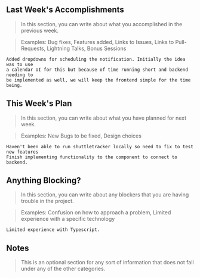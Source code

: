 ## Last Week's Accomplishments

> In this section, you can write about what you accomplished in the previous week.

> Examples:
> Bug fixes, Features added, Links to Issues, Links to Pull-Requests, Lightning Talks, Bonus Sessions
	
	Added dropdowns for scheduling the notification. Initially the idea was to use
	a calendar UI for this but because of time running short and backend needing to
	be implemented as well, we will keep the frontend simple for the time being. 
	
## This Week's Plan

> In this section, you can write about what you have planned for next week.

> Examples: New Bugs to be fixed, Design choices
	
	Haven't been able to run shuttletracker locally so need to fix to test new features
	Finish implementing functionality to the component to connect to backend.
	

## Anything Blocking?

> In this section, you can write about any blockers that you are having trouble in the project.

> Examples: Confusion on how to approach a problem, Limited experience with a specific technology
	
	Limited experience with Typescript. 		

## Notes

> This is an optional section for any sort of information that does not fall under any of the other categories.
